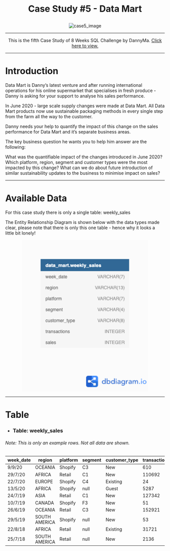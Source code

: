 <h1><p align="center"> Case Study #5 - Data Mart </p></h1>

<div align='center'><img src="https://8weeksqlchallenge.com/images/case-study-designs/5.png" alt="case5_image" width="500"/></div>
<hr>
<p align='center'>This is the fifth Case Study of 8 Weeks SQL Challenge by DannyMa.
<a href="https://8weeksqlchallenge.com/case-study-5/" rel="nofollow">Click here to view.</a>
</p>
<hr>


# Introduction
Data Mart is Danny’s latest venture and after running international operations for his online supermarket that specialises in fresh produce - Danny is asking for your support to analyse his sales performance.

In June 2020 - large scale supply changes were made at Data Mart. All Data Mart products now use sustainable packaging methods in every single step from the farm all the way to the customer.

Danny needs your help to quantify the impact of this change on the sales performance for Data Mart and it’s separate business areas.

The key business question he wants you to help him answer are the following:

What was the quantifiable impact of the changes introduced in June 2020?
Which platform, region, segment and customer types were the most impacted by this change?
What can we do about future introduction of similar sustainability updates to the business to minimise impact on sales?
<hr>

# Available Data
For this case study there is only a single table: weekly_sales

The Entity Relationship Diagram is shown below with the data types made clear, please note that there is only this one table - hence why it looks a little bit lonely!

<div align='center'><img src="https://github.com/Batchaaaaan/SQL_challenge/blob/main/Case%235_Data_Mart/images/case-study-5-erd.png?raw=true" alt="case5_image" width="400">
</div>

<hr>

# Table
 - ### Table: weekly_sales
 ###### Note: This is only an example rows. Not all data are shown.
| week_date | region        | platform | segment | customer_type | transactions | sales      |
|-----------|---------------|----------|---------|---------------|--------------|------------|
| 9/9/20    | OCEANIA       | Shopify  | C3      | New           | 610          | 110033.89  |
| 29/7/20   | AFRICA        | Retail   | C1      | New           | 110692       | 3053771.19 |
| 22/7/20   | EUROPE        | Shopify  | C4      | Existing      | 24           | 8101.54    |
| 13/5/20   | AFRICA        | Shopify  | null    | Guest         | 5287         | 1003301.37 |
| 24/7/19   | ASIA          | Retail   | C1      | New           | 127342       | 3151780.41 |
| 10/7/19   | CANADA        | Shopify  | F3      | New           | 51           | 8844.93    |
| 26/6/19   | OCEANIA       | Retail   | C3      | New           | 152921       | 5551385.36 |
| 29/5/19   | SOUTH AMERICA | Shopify  | null    | New           | 53           | 10056.2    |
| 22/8/18   | AFRICA        | Retail   | null    | Existing      | 31721        | 1718863.58 |
| 25/7/18   | SOUTH AMERICA | Retail   | null    | New           | 2136         | 81757.91   |

